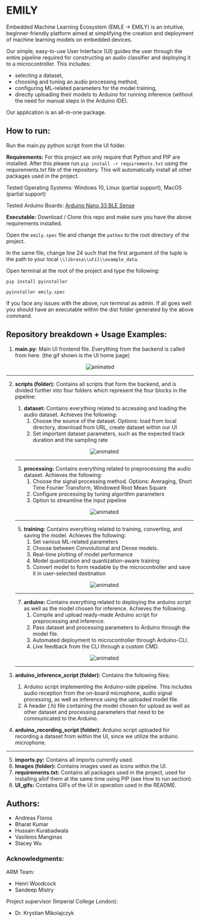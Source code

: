 # EMILY

Embedded Machine Learning Ecosystem (EMLE -> EMILY) is an intuitive, beginner-friendly platform aimed at simplifying the creation and deployment of machine learning models on embedded devices.

Our simple, easy-to-use User Interface (UI) guides the user through the entire pipeline required for constructing an audio classifier and deploying it to a microcontroller. This includes:

- selecting a dataset,
- choosing and tuning an audio processing method,
- configuring ML-related parameters for the model training,
- directly uploading their models to Arduino for running inference (without the need for manual steps in the Arduino IDE).

Our application is an all-in-one package.

## How to run:

Run the main.py python script from the UI folder.

__Requirements:__ For this project we only require that Python and PIP are installed. After this please run ```pip install -r requirements.txt``` using the requirements.txt file of the repository. This will automatically install all other packages used in the project.

Tested Operating Systems: Windows 10, Linux (partial support), MacOS (partial support)

Tested Arduino Boards: [Arduino Nano 33 BLE Sense](https://store.arduino.cc/arduino-nano-33-ble-sense)

__Executable:__ Download / Clone this repo and make sure you have the above requirements installed.

Open the ```emily.spec``` file and change the ```pathex``` to the root directory of the project.

In the same file, change line 24 such that the first argument of the tuple is the path to your local ```\\librosa\\util\\example_data```.

Open terminal at the root of the project and type the following:

```pip install pyinstaller```

```pyinstaller emily.spec```

If you face any issues with the above, run terminal as admin.
If all goes well you should have an executable within the dist folder generated by the above command.

## Repository breakdown + Usage Examples:

1. **main.py:** Main UI frontend file. Everything from the backend is called from here. (the gif shown is the UI home page)

<p align="center">
  <img src="UI_gifs/home_page.gif" alt="animated" />
</p>


---

2. **scripts (folder):** Contains all scripts that form the backend, and is divided further into four folders which represent the four blocks in the pipeline:

   1. **dataset:** Contains everything related to accessing and loading the audio dataset. Achieves the following:
      1. Choose the source of the dataset. Options: load from local directory, download from URL, create dataset within our UI
      2. Set important dataset parameters, such as the expected track duration and the sampling rate

   <p align="center">
     <img src="UI_gifs/dataset_page.gif" alt="animated" />
   </p>

   ---


   3. **processing:** Contains everything related to preprocessing the audio dataset. Achieves the following:
      1. Choose the signal processing method. Options: Averaging, Short Time Fourier Transform, Windowed Root Mean Square
      2. Configure processing by tuning algorithm parameters
      3. Option to streamline the input pipeline

   <p align="center">
     <img src="UI_gifs/processing_page.gif" alt="animated" />
   </p>

   ---

   5. **training:** Contains everything related to training, converting, and saving the model. Achieves the following:
      1. Set various ML-related parameters
      2. Choose between Convolutional and Dense models.
      3. Real-time plotting of model performance
      4. Model quantization and quantization-aware training
      5. Convert model to form readable by the microcontroller and save it in user-selected destination

   <p align="center">
     <img src="UI_gifs/training_page.gif" alt="animated" />
   </p>

   ---

   7. **arduino:** Contains everything related to deploying the arduino script as well as the model chosen for inference. Achieves the following:
      1. Compile and upload ready-made Arduino script for preprocessing and inference.
      2. Pass dataset and processing parameters to Arduino through the model file.
      3. Automated deployment to microcontroller through  Arduino-CLI.
      4. Live feedback from the CLI through a custom CMD.

   <p align="center">
     <img src="UI_gifs/arduino_page.gif" alt="animated" />
   </p>

   ---
3. **arduino_inference_script (folder):** Contains the following files:

   1. Arduino script implementing the Arduino-side pipeline. This includes audio reception from the on-board microphone, audio signal processing, as well as inference using the uploaded model file.
   2. A header (.h) file containing the model chosen for upload as well as other dataset and processing parameters that need to be communicated to the Arduino.
4. **arduino_recording_script (folder):** Arduino script uploaded for recording a dataset from within the UI, since we utilize the arduino microphone.

---

5. **imports.py:** Contains all imports currently used.
6. **Images (folder):** Contains images used as icons within the UI.
7. **requirements.txt:** Contains all packages used in the project, used for installing allof them at the same time using PIP (see How to run section).
8. **UI_gifs:** Contains GIFs of the UI in operation used in the README.

## Authors:

- Andreas Floros
- Bharat Kumar
- Hussain Kurabadwala
- Vasileios Manginas
- Stacey Wu

### Acknowledgments:

ARM Team:

- Henri Woodcock
- Sandeep Mistry

Project supervisor (Imperial College London):

- Dr. Krystian Mikolajczyk
